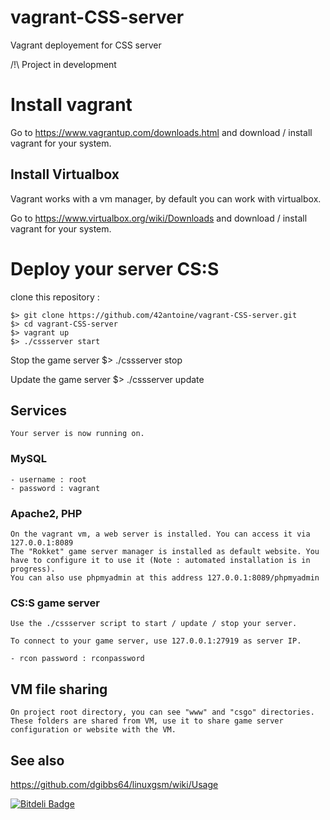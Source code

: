 # vagrant-CSS-server
Vagrant deployement for CSS server

/!\ Project in development

# Install vagrant

Go to https://www.vagrantup.com/downloads.html and download / install vagrant for your system.

## Install Virtualbox

Vagrant works with a vm manager, by default you can work with virtualbox.

Go to  https://www.virtualbox.org/wiki/Downloads and download / install vagrant for your system.

# Deploy your server CS:S

clone this repository :

	$> git clone https://github.com/42antoine/vagrant-CSS-server.git
	$> cd vagrant-CSS-server
	$> vagrant up
	$> ./cssserver start

Stop the game server
	$> ./cssserver stop

Update the game server
	$> ./cssserver update

## Services

	Your server is now running on.

### MySQL

	- username : root
	- password : vagrant
	
### Apache2, PHP

	On the vagrant vm, a web server is installed. You can access it via 127.0.0.1:8089
	The "Rokket" game server manager is installed as default website. You have to configure it to use it (Note : automated installation is in progress).
	You can also use phpmyadmin at this address 127.0.0.1:8089/phpmyadmin

### CS:S game server

	Use the ./cssserver script to start / update / stop your server.
	
	To connect to your game server, use 127.0.0.1:27919 as server IP.

	- rcon password : rconpassword
	
## VM file sharing
	
	On project root directory, you can see "www" and "csgo" directories. These folders are shared from VM, use it to share game server configuration or website with the VM.

## See also

https://github.com/dgibbs64/linuxgsm/wiki/Usage

[![Bitdeli Badge](https://d2weczhvl823v0.cloudfront.net/42antoine/vagrant-css-server/trend.png)](https://bitdeli.com/free "Bitdeli Badge")